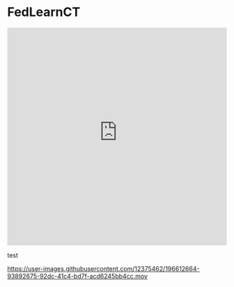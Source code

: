 # FedLearnCT


<iframe src="https://fed-learn-lung-ct.herokuapp.com/" height="500" width="100%" frameBorder="0"></iframe>


test

https://user-images.githubusercontent.com/12375462/196612664-93892675-92dc-41c4-bd7f-acd6245bb4cc.mov

